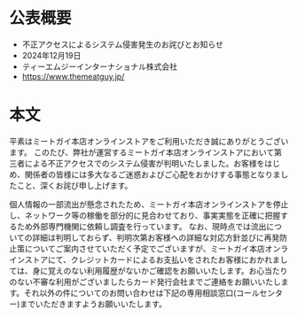 # 公表概要
- 不正アクセスによるシステム侵害発生のお詫びとお知らせ
- 2024年12月19日
- ティーエムジーインターナショナル株式会社
- https://www.themeatguy.jp/

# 本文
平素はミートガイ本店オンラインストアをご利用いただき誠にありがとうございます。 このたび、弊社が運営するミートガイ本店オンラインストアにおいて第三者による不正アクセスでのシステム侵害が判明いたしました。お客様をはじめ、関係者の皆様には多大なるご迷惑およびご心配をおかけする事態となりましたこと、深くお詫び申し上げます。

個人情報の一部流出が懸念されたため、ミートガイ本店オンラインストアを停止し、ネットワーク等の稼働を部分的に見合わせており、事実実態を正確に把握するため外部専門機関に依頼し調査を行っています。
なお、現時点では流出についての詳細は判明しておらず、判明次第お客様への詳細な対応方針並びに再発防止策についてご案内させていただく予定でございますが、ミートガイ本店オンラインストアにて、クレジットカードによるお支払いをされたお客様におかれましては、身に覚えのない利用履歴がないかご確認をお願いいたします。お心当たりのない不審な利用がございましたらカード発行会社までご連絡をお願いいたします。それ以外の件についてのお問い合わせは下記の専用相談窓口(コールセンター)までいただきますようお願いいたします。
